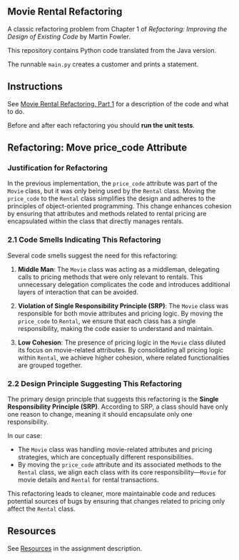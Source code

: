 ## Movie Rental Refactoring

A classic refactoring problem from Chapter 1 of _Refactoring: Improving the Design of Existing Code_ by Martin Fowler.

This repository contains Python code translated from the Java version.

The runnable `main.py` creates a customer and prints a statement.

## Instructions

See [Movie Rental Refactoring, Part 1](https://cpske.github.io/ISP/assignment/movierental/movierental-part1) for a description of the code and what to do.

Before and after each refactoring you should **run the unit tests**.

## Refactoring: Move price_code Attribute

### Justification for Refactoring

In the previous implementation, the `price_code` attribute was part of the `Movie` class, but it was only being used by the `Rental` class. Moving the `price_code` to the `Rental` class simplifies the design and adheres to the principles of object-oriented programming. This change enhances cohesion by ensuring that attributes and methods related to rental pricing are encapsulated within the class that directly manages rentals.

### 2.1 Code Smells Indicating This Refactoring

Several code smells suggest the need for this refactoring:

1. **Middle Man**: The `Movie` class was acting as a middleman, delegating calls to pricing methods that were only relevant to rentals. This unnecessary delegation complicates the code and introduces additional layers of interaction that can be avoided.

2. **Violation of Single Responsibility Principle (SRP)**: The `Movie` class was responsible for both movie attributes and pricing logic. By moving the `price_code` to `Rental`, we ensure that each class has a single responsibility, making the code easier to understand and maintain.

3. **Low Cohesion**: The presence of pricing logic in the `Movie` class diluted its focus on movie-related attributes. By consolidating all pricing logic within `Rental`, we achieve higher cohesion, where related functionalities are grouped together.

### 2.2 Design Principle Suggesting This Refactoring

The primary design principle that suggests this refactoring is the **Single Responsibility Principle (SRP)**. According to SRP, a class should have only one reason to change, meaning it should encapsulate only one responsibility.

In our case:
- The `Movie` class was handling movie-related attributes and pricing strategies, which are conceptually different responsibilities.
- By moving the `price_code` attribute and its associated methods to the `Rental` class, we align each class with its core responsibility—`Movie` for movie details and `Rental` for rental transactions.

This refactoring leads to cleaner, more maintainable code and reduces potential sources of bugs by ensuring that changes related to pricing only affect the `Rental` class.

## Resources

See [Resources](https://cpske.github.io/ISP/assignment/movierental/movierental-part1#resources) in the assignment description.